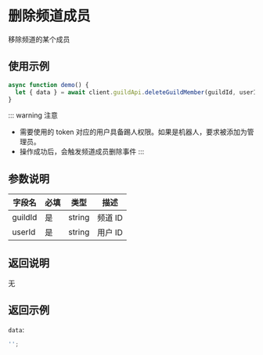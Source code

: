 # 删除频道成员

移除频道的某个成员
<Warnning />

## 使用示例

```javascript
async function demo() {
  let { data } = await client.guildApi.deleteGuildMember(guildId, userId);
}
```

::: warning 注意

- 需要使用的 token 对应的用户具备踢人权限。如果是机器人，要求被添加为管理员。
- 操作成功后，会触发频道成员删除事件
  :::

## 参数说明

| 字段名  | 必填 | 类型   | 描述    |
| ------- | ---- | ------ | ------- |
| guildId | 是   | string | 频道 ID |
| userId  | 是   | string | 用户 ID |

## 返回说明

无

## 返回示例

`data`:

```js
'';
```
